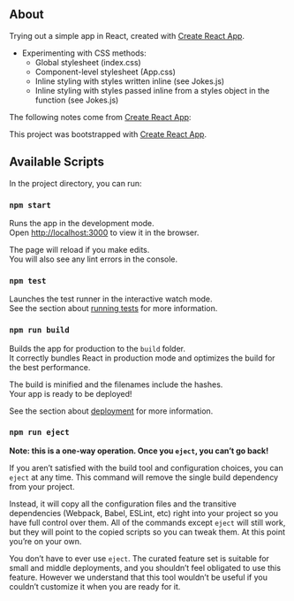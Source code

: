 ## About

Trying out a simple app in React, created with [Create React App](https://github.com/facebook/create-react-app).

- Experimenting with CSS methods:
  - Global stylesheet (index.css)
  - Component-level stylesheet (App.css)
  - Inline styling with styles written inline (see Jokes.js)
  - Inline styling with styles passed inline from a styles object in the function (see Jokes.js)

The following notes come from [Create React App](https://github.com/facebook/create-react-app):

This project was bootstrapped with [Create React App](https://github.com/facebook/create-react-app).

## Available Scripts

In the project directory, you can run:

### `npm start`

Runs the app in the development mode.<br>
Open [http://localhost:3000](http://localhost:3000) to view it in the browser.

The page will reload if you make edits.<br>
You will also see any lint errors in the console.

### `npm test`

Launches the test runner in the interactive watch mode.<br>
See the section about [running tests](https://facebook.github.io/create-react-app/docs/running-tests) for more information.

### `npm run build`

Builds the app for production to the `build` folder.<br>
It correctly bundles React in production mode and optimizes the build for the best performance.

The build is minified and the filenames include the hashes.<br>
Your app is ready to be deployed!

See the section about [deployment](https://facebook.github.io/create-react-app/docs/deployment) for more information.

### `npm run eject`

**Note: this is a one-way operation. Once you `eject`, you can’t go back!**

If you aren’t satisfied with the build tool and configuration choices, you can `eject` at any time. This command will remove the single build dependency from your project.

Instead, it will copy all the configuration files and the transitive dependencies (Webpack, Babel, ESLint, etc) right into your project so you have full control over them. All of the commands except `eject` will still work, but they will point to the copied scripts so you can tweak them. At this point you’re on your own.

You don’t have to ever use `eject`. The curated feature set is suitable for small and middle deployments, and you shouldn’t feel obligated to use this feature. However we understand that this tool wouldn’t be useful if you couldn’t customize it when you are ready for it.
